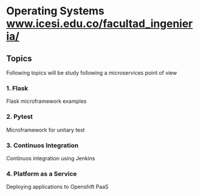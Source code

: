 # Operating Systems www.icesi.edu.co/facultad_ingenieria/

## Topics
Following topics will be study following a microservices point of view

### 1. Flask
Flask microframework examples

### 2. Pytest
Microframework for unitary test

### 3. Continuos Integration
Continuos integration using Jenkins

### 4. Platform as a Service
Deploying applications to Openshift PaaS
